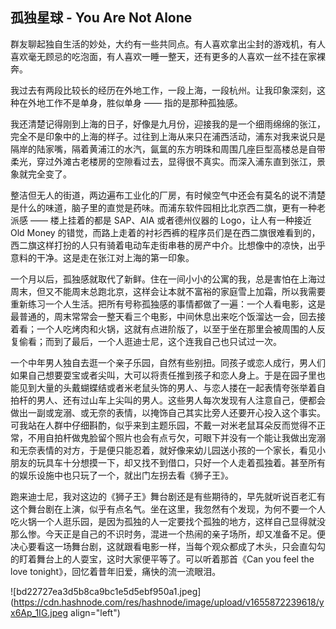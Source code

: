 ## 孤独星球 - You Are Not Alone

群友聊起独自生活的妙处，大约有一些共同点。有人喜欢拿出尘封的游戏机，有人喜欢毫无顾忌的吃泡面，有人喜欢一睡一整天，还有更多的人喜欢一丝不挂在家裸奔。

我过去有两段比较长的经历在外地工作，一段上海，一段杭州。让我印象深刻，这种在外地工作不是单身，胜似单身 —— 指的是那种孤独感。

我还清楚记得刚到上海的日子，好像是九月份，迎接我的是一个细雨绵绵的张江，完全不是印象中的上海的样子。过往到上海从来只在浦西活动，浦东对我来说只是隔岸的陆家嘴，隔着黄浦江的水汽，氤氲的东方明珠和周围几座巨型高楼总是自带柔光，穿过外滩古老楼房的空隙看过去，显得很不真实。而深入浦东直到张江，景象就完全变了。

整洁但无人的街道，两边遍布工业化的厂房，有时候空气中还会有莫名的说不清楚是什么的味道，脑子里的直觉是药味。而浦东软件园相比北京西二旗，更有一种老派感 —— 楼上挂着的都是 SAP、AIA 或者德州仪器的 Logo，让人有一种接近 Old Money 的错觉，而路上走着的衬衫西裤的程序员们是在西二旗很难看到的，西二旗这样打扮的人只有骑着电动车走街串巷的房产中介。比想像中的凉快，出乎意料的干净。这是走在张江对上海的第一印象。

一个月以后，孤独感就取代了新鲜。住在一间小小的公寓的我，总是害怕在上海过周末，但又不能周末总跑北京，这样会让本就不富裕的家庭雪上加霜，所以我需要重新练习一个人生活。把所有号称孤独感的事情都做了一遍：一个人看电影，这是最普通的，周末常常会一整天看三个电影，中间休息出来吃个饭溜达一会，回去接着看；一个人吃烤肉和火锅，这就有点进阶版了，以至于坐在那里会被周围的人反复偷看；而到了最后，一个人逛迪士尼，这个连我自己也只试过一次。

一个中年男人独自去逛一个亲子乐园，自然有些别扭。同孩子或恋人成行，男人们如果自己想要耍宝或者尖叫，大可以将责任推到孩子和恋人身上。于是在园子里也能见到大量的头戴蝴蝶结或者米老鼠头饰的男人、与恋人搂在一起表情夸张举着自拍杆的男人、还有过山车上尖叫的男人。这些男人每次发现有人注意自己，便都会做出一副或宠溺、或无奈的表情，以掩饰自己其实比旁人还要开心投入这个事实。可我站在人群中仔细斟酌，似乎来到主题乐园，不戴一对米老鼠耳朵反而觉得不正常，不用自拍杆做鬼脸留个照片也会有点亏欠，可眼下并没有一个能让我做出宠溺和无奈表情的对方，于是便只能忍着，就好像来幼儿园送小孩的一个家长，看见小朋友的玩具车十分想摸一下，却又找不到借口，只好一个人走着孤独着。甚至所有的娱乐设施中也只玩了一个，就出门左拐去看《狮子王》。

跑来迪士尼，我对这边的《狮子王》舞台剧还是有些期待的，早先就听说百老汇有这个舞台剧在上演，似乎有点名气。坐在这里，我忽然有个发现，为何不要一个人吃火锅一个人逛乐园，是因为孤独的人一定要找个孤独的地方，这样自己显得就没那么惨。今天正是自己的不识时务，混进一个热闹的亲子场所，却又准备不足。便决心要看这一场舞台剧，这就跟看电影一样，当每个观众都成了木头，只会直勾勾的盯着舞台上的人耍宝，这时大家便平等了。可以听着那首《Can you feel the love tonight》，回忆着昔年旧爱，痛快的流一流眼泪。


![bd22727ea3d5b8ca9bc1e5d5ebf950a1.jpeg](https://cdn.hashnode.com/res/hashnode/image/upload/v1655872239618/yx6Ap_1IG.jpeg align="left")
